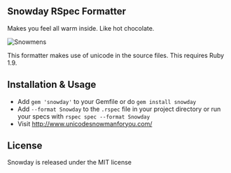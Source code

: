 ## Snowday RSpec Formatter

Makes you feel all warm inside. Like hot chocolate.

![Snowmens](http://i.imgur.com/ghC1i.png)

This formatter makes use of unicode in the source files. This requires Ruby 1.9.

## Installation & Usage

- Add `gem 'snowday'` to your Gemfile or do `gem install snowday`
- Add `--format Snowday` to the `.rspec` file in your project directory or run your specs with `rspec spec --format Snowday`
- Visit http://www.unicodesnowmanforyou.com/

## License

Snowday is released under the MIT license
